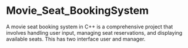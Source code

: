 # Movie_Seat_BookingSystem
A movie seat booking system in C++ is a comprehensive project that involves handling user input, managing seat reservations, and displaying available seats. This has two interface user and manager.
